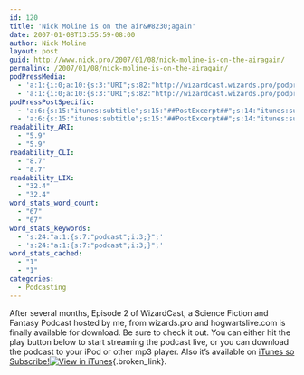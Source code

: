 ```yaml
---
id: 120
title: 'Nick Moline is on the air&#8230;again'
date: 2007-01-08T13:55:59-08:00
author: Nick Moline
layout: post
guid: http://www.nick.pro/2007/01/08/nick-moline-is-on-the-airagain/
permalink: /2007/01/08/nick-moline-is-on-the-airagain/
podPressMedia:
  - 'a:1:{i:0;a:10:{s:3:"URI";s:82:"http://wizardcast.wizards.pro/podpress_trac/web/11/0/WizardCast-Episode2-small.mp3";s:5:"title";s:20:"WizardCast Episode 2";s:4:"type";s:9:"audio_mp3";s:4:"size";s:0:"";s:8:"duration";s:5:"48:58";s:12:"previewImage";s:0:"";s:10:"dimensionW";s:0:"";s:10:"dimensionH";s:0:"";s:3:"rss";s:2:"on";s:4:"atom";s:2:"on";}}'
  - 'a:1:{i:0;a:10:{s:3:"URI";s:82:"http://wizardcast.wizards.pro/podpress_trac/web/11/0/WizardCast-Episode2-small.mp3";s:5:"title";s:20:"WizardCast Episode 2";s:4:"type";s:9:"audio_mp3";s:4:"size";s:0:"";s:8:"duration";s:5:"48:58";s:12:"previewImage";s:0:"";s:10:"dimensionW";s:0:"";s:10:"dimensionH";s:0:"";s:3:"rss";s:2:"on";s:4:"atom";s:2:"on";}}'
podPressPostSpecific:
  - 'a:6:{s:15:"itunes:subtitle";s:15:"##PostExcerpt##";s:14:"itunes:summary";s:15:"##PostExcerpt##";s:15:"itunes:keywords";s:17:"##WordPressCats##";s:13:"itunes:author";s:10:"##Global##";s:15:"itunes:explicit";s:7:"Default";s:12:"itunes:block";s:7:"Default";}'
  - 'a:6:{s:15:"itunes:subtitle";s:15:"##PostExcerpt##";s:14:"itunes:summary";s:15:"##PostExcerpt##";s:15:"itunes:keywords";s:17:"##WordPressCats##";s:13:"itunes:author";s:10:"##Global##";s:15:"itunes:explicit";s:7:"Default";s:12:"itunes:block";s:7:"Default";}'
readability_ARI:
  - "5.9"
  - "5.9"
readability_CLI:
  - "8.7"
  - "8.7"
readability_LIX:
  - "32.4"
  - "32.4"
word_stats_word_count:
  - "67"
  - "67"
word_stats_keywords:
  - 's:24:"a:1:{s:7:"podcast";i:3;}";'
  - 's:24:"a:1:{s:7:"podcast";i:3;}";'
word_stats_cached:
  - "1"
  - "1"
categories:
  - Podcasting
---
```

After several months, Episode 2 of WizardCast, a Science Fiction and Fantasy Podcast hosted by me, from wizards.pro and hogwartslive.com is finally available for download. Be sure to check it out. You can either hit the play button below to start streaming the podcast live, or you can download the podcast to your iPod or other mp3 player. Also it&#8217;s available on [iTunes so Subscribe!<img src="https://i1.wp.com/wizardcast.wizards.pro/wp-content/plugins/podpress/images/itunes.gif?w=760" alt="View in iTunes" border="0" data-recalc-dims="1" />](http://phobos.apple.com/WebObjects/MZStore.woa/wa/viewPodcast?id=187518511){.broken_link}.